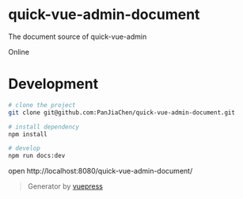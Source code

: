 # quick-vue-admin-document

 The document source of quick-vue-admin
 
 Online

# Development
 
```bash
# clone the project
git clone git@github.com:PanJiaChen/quick-vue-admin-document.git

# install dependency
npm install

# develop
npm run docs:dev
```
open http://localhost:8080/quick-vue-admin-document/

> Generator by [vuepress](https://github.com/vuejs/vuepress)